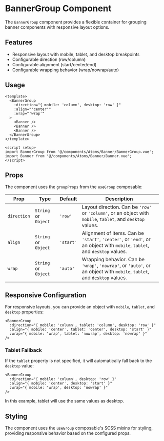 # BannerGroup Component

The `BannerGroup` component provides a flexible container for grouping banner components with responsive layout options.

## Features

- Responsive layout with mobile, tablet, and desktop breakpoints
- Configurable direction (row/column)
- Configurable alignment (start/center/end)
- Configurable wrapping behavior (wrap/nowrap/auto)

## Usage

```vue
<template>
  <BannerGroup 
    :direction="{ mobile: 'column', desktop: 'row' }"
    :align="'center'"
    :wrap="'wrap'"
  >
    <Banner />
    <Banner />
    <Banner />
  </BannerGroup>
</template>

<script setup>
import BannerGroup from '@/components/Atoms/Banner/BannerGroup.vue';
import Banner from '@/components/Atoms/Banner/Banner.vue';
</script>
```

## Props

The component uses the `groupProps` from the `useGroup` composable:

| Prop | Type | Default | Description |
|------|------|---------|-------------|
| `direction` | `String` or `Object` | `'row'` | Layout direction. Can be `'row'` or `'column'`, or an object with `mobile`, `tablet`, and `desktop` values. |
| `align` | `String` or `Object` | `'start'` | Alignment of items. Can be `'start'`, `'center'`, or `'end'`, or an object with `mobile`, `tablet`, and `desktop` values. |
| `wrap` | `String` or `Object` | `'auto'` | Wrapping behavior. Can be `'wrap'`, `'nowrap'`, or `'auto'`, or an object with `mobile`, `tablet`, and `desktop` values. |

## Responsive Configuration

For responsive layouts, you can provide an object with `mobile`, `tablet`, and `desktop` properties:

```vue
<BannerGroup 
  :direction="{ mobile: 'column', tablet: 'column', desktop: 'row' }"
  :align="{ mobile: 'center', tablet: 'center', desktop: 'start' }"
  :wrap="{ mobile: 'wrap', tablet: 'nowrap', desktop: 'nowrap' }"
/>
```

### Tablet Fallback

If the `tablet` property is not specified, it will automatically fall back to the `desktop` value:

```vue
<BannerGroup 
  :direction="{ mobile: 'column', desktop: 'row' }"
  :align="{ mobile: 'center', desktop: 'start' }"
  :wrap="{ mobile: 'wrap', desktop: 'nowrap' }"
/>
```

In this example, tablet will use the same values as desktop.

## Styling

The component uses the `useGroup` composable's SCSS mixins for styling, providing responsive behavior based on the configured props.

